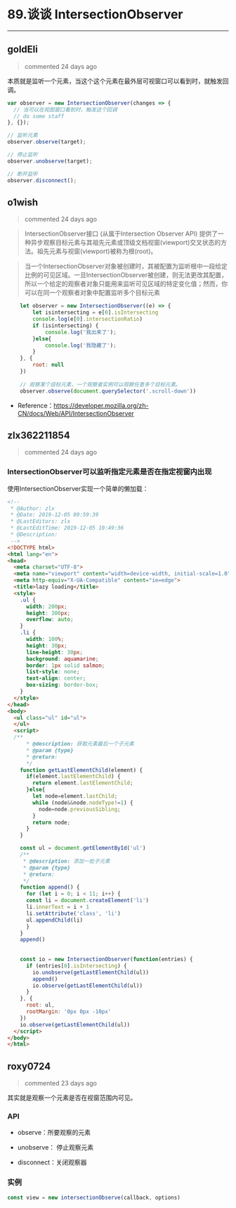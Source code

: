 
 # 89.谈谈 IntersectionObserver 
  
 ***
## goldEli 
 > commented 24 days ago 

本质就是监听一个元素，当这个这个元素在最外层可视窗口可以看到时，就触发回调。


```javascript
var observer = new IntersectionObserver(changes => {
  // 当可以在视图窗口看到时，触发这个回调
  // do some staff
}, {});

// 监听元素
observer.observe(target);

// 停止监听
observer.unobserve(target);

// 断开监听
observer.disconnect();

```
## o1wish 
 > commented 24 days ago 

> IntersectionObserver接口 (从属于Intersection Observer API) 提供了一种异步观察目标元素与其祖先元素或顶级文档视窗(viewport)交叉状态的方法。祖先元素与视窗(viewport)被称为根(root)。

> 当一个IntersectionObserver对象被创建时，其被配置为监听根中一段给定比例的可见区域。一旦IntersectionObserver被创建，则无法更改其配置，所以一个给定的观察者对象只能用来监听可见区域的特定变化值；然而，你可以在同一个观察者对象中配置监听多个目标元素


```javascript
    let observer = new IntersectionObserver((e) => {
        let isintersecting = e[0].isIntersecting
        console.log(e[0].intersectionRatio)
        if (isintersecting) {
            console.log('我出来了');
        }else{
            console.log('我隐藏了');
        }
    }, {
        root: null
    })
    
    // 观察某个目标元素，一个观察者实例可以观察任意多个目标元素。
    observer.observe(document.querySelector('.scroll-down'))

```
- Reference：https://developer.mozilla.org/zh-CN/docs/Web/API/IntersectionObserver
## zlx362211854 
 > commented 24 days ago 

### IntersectionObserver可以监听指定元素是否在指定视窗内出现
使用IntersectionObserver实现一个简单的懒加载：


```html
<!--
 * @Author: zlx
 * @Date: 2019-12-05 09:59:39
 * @LastEditors: zlx
 * @LastEditTime: 2019-12-05 10:49:36
 * @Description: 
 -->
<!DOCTYPE html>
<html lang="en">
<head>
  <meta charset="UTF-8">
  <meta name="viewport" content="width=device-width, initial-scale=1.0">
  <meta http-equiv="X-UA-Compatible" content="ie=edge">
  <title>lazy loading</title>
  <style>
    .ul {
      width: 200px;
      height: 300px;
      overflow: auto;
    }
    .li {
      width: 100%;
      height: 30px;
      line-height: 30px;
      background: aquamarine;
      border: 1px solid salmon;
      list-style: none;
      text-align: center;
      box-sizing: border-box;
    }
  </style>
</head>
<body>
  <ul class="ul" id="ul">
  </ul>
  <script>
  /**
      * @description: 获取元素最后一个子元素
      * @param {type} 
      * @return: 
      */
    function getLastElementChild(element) {
      if(element.lastElementChild) {
        return element.lastElementChild;
      }else{
        let node=element.lastChild;
        while (node&&node.nodeType!=1) {
          node=node.previousSibling;
        }
        return node;
      }
    }

    const ul = document.getElementById('ul')
    /**
     * @description: 添加一批子元素
     * @param {type} 
     * @return: 
     */
    function append() {
      for (let i = 0; i < 11; i++) {
      const li = document.createElement('li')
      li.innerText = i + 1
      li.setAttribute('class', 'li')
      ul.appendChild(li)
      }
    }
    append()
    
    
    const io = new IntersectionObserver(function(entries) {
      if (entries[0].isIntersecting) {
        io.unobserve(getLastElementChild(ul))
        append()
        io.observe(getLastElementChild(ul))
      }
    }, {
      root: ul,
      rootMargin: '0px 0px -10px'
    })
    io.observe(getLastElementChild(ul))
  </script>
</body>
</html>

```
## roxy0724 
 > commented 23 days ago 

其实就是观察一个元素是否在视窗范围内可见。

### API

- observe：所要观察的元素

- unobserve： 停止观察元素

- disconnect：关闭观察器
###  实例


``` javascript
const view = new intersectionObserve(callback, options)

```